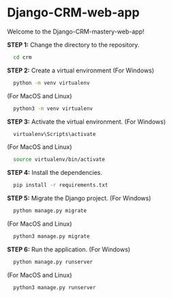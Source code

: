# Django-CRM-web-app

Welcome to the Django-CRM-mastery-web-app!



**STEP 1:** Change the directory to the repository.
```bash
  cd crm
```

**STEP 2:** Create a virtual environment
(For Windows)
```bash
  python -m venv virtualenv
```
(For MacOS and Linux)
```bash
  python3 -m venv virtualenv
```

**STEP 3:** Activate the virtual environment.
(For Windows)
```bash
  virtualenv\Scripts\activate
```
(For MacOS and Linux)
```bash
  source virtualenv/bin/activate
```

**STEP 4:** Install the dependencies.
```bash
  pip install -r requirements.txt
```

**STEP 5:** Migrate the Django project.
(For Windows)
```bash
  python manage.py migrate
```
(For MacOS and Linux)
```bash
  python3 manage.py migrate
```

**STEP 6:** Run the application.
(For Windows)
```bash
  python manage.py runserver
```
(For MacOS and Linux)
```bash
  python3 manage.py runserver
```



